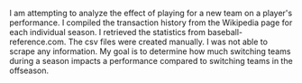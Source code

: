I am attempting to analyze the effect of playing for a new team on a player's performance. I compiled the transaction history from the Wikipedia page for each individual season. I retrieved the statistics from baseball-reference.com. The csv files were created manually. I was not able to scrape any information. My goal is to determine how much switching teams during a season impacts a performance compared to switching teams in the offseason. 
